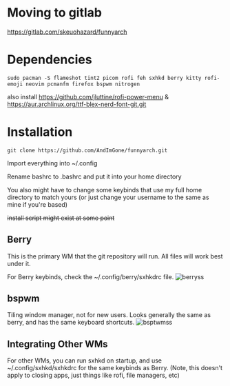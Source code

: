 
# Moving to gitlab
https://gitlab.com/skeuohazard/funnyarch



# Dependencies

```console
sudo pacman -S flameshot tint2 picom rofi feh sxhkd berry kitty rofi-emoji neovim pcmanfm firefox bspwm nitrogen
```
also install https://github.com/jluttine/rofi-power-menu & https://aur.archlinux.org/ttf-blex-nerd-font-git.git
# Installation
```console
git clone https://github.com/AndImGone/funnyarch.git
```

Import everything into ~/.config

Rename bashrc to .bashrc and put it into your home directory

You also might have to change some keybinds that use my full home directory to match yours (or just change your username to the same as mine if you're based)

~~install script might exist at some point~~

## Berry

This is the primary WM that the git repository will run. All files will work best under it.

For Berry keybinds, check the ~/.config/berry/sxhkdrc file.
![berryss](https://i.imgur.com/OsFUsUo.png)

## bspwm

Tiling window manager, not for new users. Looks generally the same as berry, and has the same keyboard shortcuts. 
![bsptwmss](https://i.imgur.com/mfQBpDr.png)

## Integrating Other WMs

For other WMs, you can run sxhkd on startup, and use ~/.config/sxhkd/sxhkdrc for the same keybinds as Berry. (Note, this doesn't apply to closing apps, just things like rofi, file managers, etc)

